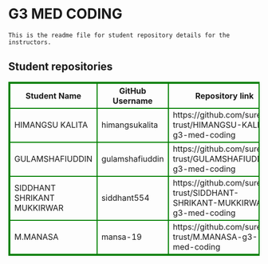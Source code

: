 # G3 MED CODING
    This is the readme file for student repository details for the instructors.
## Student repositories 
<table style="border : 2px solid green; width:100%;">
<tr >
<th style="border : 2px solid green;">Student Name</th>
<th style="border : 2px solid green;">GitHub Username</th>
<th style="border : 2px solid green;">Repository link</th>
</tr>
<tr style="border : 2px solid green;">
<td style="border : 2px solid green;">HIMANGSU KALITA</td> 

<td style="border : 2px solid green;">himangsukalita</td> 

<td style="border : 2px solid green;">https://github.com/sure-trust/HIMANGSU-KALITA-g3-med-coding</td> 
</tr>

<tr style="border : 2px solid green;">
<td style="border : 2px solid green;">GULAMSHAFIUDDIN</td> 

<td style="border : 2px solid green;">gulamshafiuddin</td> 

<td style="border : 2px solid green;">https://github.com/sure-trust/GULAMSHAFIUDDIN-g3-med-coding</td> 
</tr>

<tr style="border : 2px solid green;">
<td style="border : 2px solid green;">SIDDHANT SHRIKANT MUKKIRWAR</td> 

<td style="border : 2px solid green;">siddhant554</td> 

<td style="border : 2px solid green;">https://github.com/sure-trust/SIDDHANT-SHRIKANT-MUKKIRWAR-g3-med-coding</td> 
</tr>

<tr style="border : 2px solid green;">
<td style="border : 2px solid green;">M.MANASA</td> 

<td style="border : 2px solid green;">mansa-19</td> 

<td style="border : 2px solid green;">https://github.com/sure-trust/M.MANASA-g3-med-coding</td> 
</tr>
